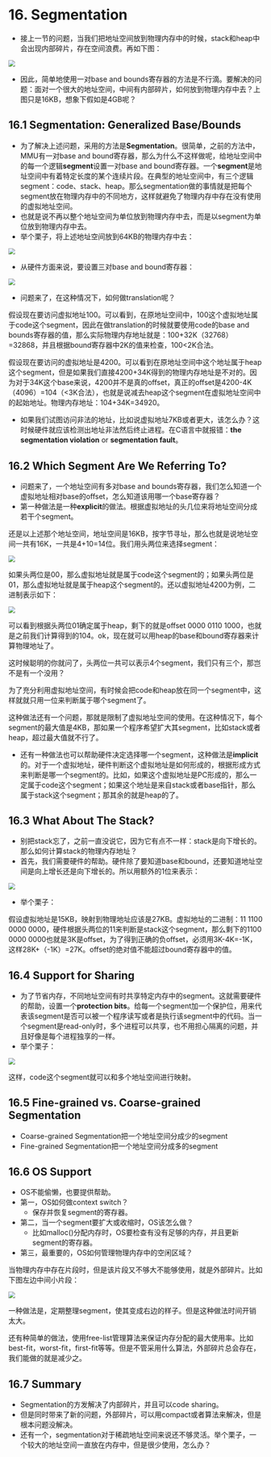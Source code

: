 # 16. Segmentation

- 接上一节的问题，当我们把地址空间放到物理内存中的时候，stack和heap中会出现内部碎片，存在空间浪费。再如下图：

<img src="https://raw.githubusercontent.com/foursevenlove/gitResource/master/Typora20220407135018.png" style="zoom:80%;" />

- 因此，简单地使用一对base and bounds寄存器的方法是不行滴。要解决的问题：面对一个很大的地址空间，中间有内部碎片，如何放到物理内存中去？上图只是16KB，想象下假如是4GB呢？

## 16.1 Segmentation: Generalized Base/Bounds

- 为了解决上述问题，采用的方法是**Segmentation**。很简单，之前的方法中，MMU有一对base and bound寄存器，那么为什么不这样做呢，给地址空间中的每一个逻辑**segment**设置一对base and bound寄存器。一个**segment**是地址空间中有着特定长度的某个连续片段。在典型的地址空间中，有三个逻辑segment：code、stack、heap。那么segmentation做的事情就是把每个segment放在物理内存中的不同地方，这样就避免了物理内存中存在没有使用的虚拟地址空间。
- 也就是说不再以整个地址空间为单位放到物理内存中去，而是以segment为单位放到物理内存中去。
- 举个栗子，将上述地址空间放到64KB的物理内存中去：

<img src="https://raw.githubusercontent.com/foursevenlove/gitResource/master/Typora20220407140100.png" style="zoom: 80%;" />

- 从硬件方面来说，要设置三对base and bound寄存器：

<img src="https://raw.githubusercontent.com/foursevenlove/gitResource/master/Typora20220407140608.png" style="zoom:80%;" />

- 问题来了，在这种情况下，如何做translation呢？

假设现在要访问虚拟地址100。可以看到，在原地址空间中，100这个虚拟地址属于code这个segment，因此在做translation的时候就要使用code的base and bounds寄存器的值，那么实际物理内存地址就是：100+32K（32768）=32868，并且根据bound寄存器中2K的值来检查，100<2K合法。

假设现在要访问的虚拟地址是4200。可以看到在原地址空间中这个地址属于heap这个segment，但是如果我们直接4200+34K得到的物理内存地址是不对的。因为对于34K这个base来说，4200并不是真的offset，真正的offset是4200-4K（4096）=104（<3K合法），也就是说减去heap这个segment在虚拟地址空间中的起始地址。物理内存地址：104+34K=34920。

- 如果我们试图访问非法的地址，比如说虚拟地址7KB或者更大，该怎么办？这时候硬件就应该检测出地址非法然后终止进程。在C语言中就报错：**the segmentation violation** or **segmentation fault**。

## 16.2 Which Segment Are We Referring To?

- 问题来了，一个地址空间有多对base and bounds寄存器，我们怎么知道一个虚拟地址相对base的offset，怎么知道该用哪一个base寄存器？
- 第一种做法是一种**explicit**的做法。根据虚拟地址的头几位来将地址空间分成若干个segment。

还是以上述那个地址空间，地址空间是16KB，按字节寻址，那么也就是说地址空间一共有16K，一共是4+10=14位。我们用头两位来选择segment：

<img src="https://raw.githubusercontent.com/foursevenlove/gitResource/master/Typora20220407144427.png" style="zoom:80%;" />

如果头两位是00，那么虚拟地址就是属于code这个segment的；如果头两位是01，那么虚拟地址就是属于heap这个segment的。还以虚拟地址4200为例，二进制表示如下：

<img src="https://raw.githubusercontent.com/foursevenlove/gitResource/master/Typora20220407144624.png" style="zoom:80%;" />

可以看到根据头两位01确定属于heap，剩下的就是offset 0000 0110 1000，也就是之前我们计算得到的104。ok，现在就可以用heap的base和bound寄存器来计算物理地址了。

这时候聪明的你就问了，头两位一共可以表示4个segment，我们只有三个，那岂不是有一个没用？

为了充分利用虚拟地址空间，有时候会把code和heap放在同一个segment中，这样就就只用一位来判断属于哪个segment了。

这种做法还有一个问题，那就是限制了虚拟地址空间的使用。在这种情况下，每个segment的最大值是4KB，那如果一个程序希望扩大其segment，比如stack或者heap，超过最大值就不行了。

- 还有一种做法也可以帮助硬件决定选择哪一个segment，这种做法是**implicit**的。对于一个虚拟地址，硬件判断这个虚拟地址是如何形成的，根据形成方式来判断是哪一个segment的。比如，如果这个虚拟地址是PC形成的，那么一定属于code这个segment；如果这个地址是来自stack或者base指针，那么属于stack这个segment；那其余的就是heap的了。



## 16.3 What About The Stack?

- 别把stack忘了，之前一直没说它，因为它有点不一样：stack是向下增长的。那么如何计算stack的物理内存地址？
- 首先，我们需要硬件的帮助。硬件除了要知道base和bound，还要知道地址空间是向上增长还是向下增长的。所以用额外的1位来表示：

<img src="https://raw.githubusercontent.com/foursevenlove/gitResource/master/Typora20220407154601.png" style="zoom:80%;" />

- 举个栗子：

假设虚拟地址是15KB，映射到物理地址应该是27KB。虚拟地址的二进制：11 1100 0000 0000，硬件根据头两位的11来判断是stack这个segment，那么剩下的1100 0000 0000也就是3K是offset，为了得到正确的负offset，必须用3K-4K=-1K，这样28K+（-1K）=27K。offset的绝对值不能超过bound寄存器中的值。



## 16.4 Support for Sharing

- 为了节省内存，不同地址空间有时共享特定内存中的segment。这就需要硬件的帮助，设置一个**protection bits**。给每一个segment加一个保护位，用来代表该segment是否可以被一个程序读写或者是执行该segment中的代码。当一个segment是read-only时，多个进程可以共享，也不用担心隔离的问题，并且好像是每个进程独享的一样。
- 举个栗子：

<img src="https://raw.githubusercontent.com/foursevenlove/gitResource/master/Typora20220407162556.png" style="zoom:80%;" />

这样，code这个segment就可以和多个地址空间进行映射。



## 16.5 Fine-grained vs. Coarse-grained Segmentation

- Coarse-grained Segmentation把一个地址空间分成少的segment
- Fine-grained Segmentation把一个地址空间分成多的segment



## 16.6 OS Support

- OS不能偷懒，也要提供帮助。
- 第一，OS如何做context switch？
  - 保存并恢复segment的寄存器。
- 第二，当一个segment要扩大或收缩时，OS该怎么做？
  - 比如malloc()分配内存时，OS要检查有没有足够的内存，并且更新segment的寄存器。
- 第三，最重要的，OS如何管理物理内存中的空闲区域？

当物理内存中存在片段时，但是该片段又不够大不能够使用，就是外部碎片。比如下图左边中间小片段：

<img src="https://raw.githubusercontent.com/foursevenlove/gitResource/master/Typora20220407163357.png" style="zoom:80%;" />

一种做法是，定期整理segment，使其变成右边的样子。但是这种做法时间开销太大。

还有种简单的做法，使用free-list管理算法来保证内存分配的最大使用率。比如best-fit，worst-fit，first-fit等等。但是不管采用什么算法，外部碎片总会存在，我们能做的就是减少之。



## 16.7 Summary

- Segmentation的方发解决了内部碎片，并且可以code sharing。
- 但是同时带来了新的问题，外部碎片，可以用compact或者算法来解决，但是根本问题没解决。
- 还有一个，segmentation对于稀疏地址空间来说还不够灵活。举个栗子，一个较大的地址空间一直放在内存中，但是很少使用，怎么办？